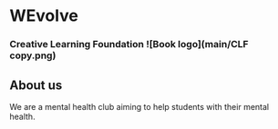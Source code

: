 # WEvolve
### Creative Learning Foundation ![Book logo](main/CLF copy.png)

## About us
We are a mental health club aiming to help students with their mental health. 

